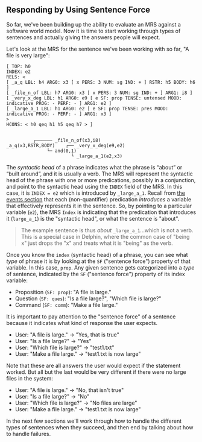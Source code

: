 ## Responding by Using Sentence Force
So far, we've been building up the ability to evaluate an MRS against a software world model. Now it is time to start working through types of sentences and actually giving the answers people will expect.

Let's look at the MRS for the sentence we've been working with so far, "A file is very large":
~~~
[ TOP: h0
INDEX: e2
RELS: < 
[ _a_q LBL: h4 ARG0: x3 [ x PERS: 3 NUM: sg IND: + ] RSTR: h5 BODY: h6 ]
[ _file_n_of LBL: h7 ARG0: x3 [ x PERS: 3 NUM: sg IND: + ] ARG1: i8 ]
[ _very_x_deg LBL: h1 ARG0: e9 [ e SF: prop TENSE: untensed MOOD: indicative PROG: - PERF: - ] ARG1: e2 ]
[ _large_a_1 LBL: h1 ARG0: e2 [ e SF: prop TENSE: pres MOOD: indicative PROG: - PERF: - ] ARG1: x3 ]
>
HCONS: < h0 qeq h1 h5 qeq h7 > ]


          ┌────── _file_n_of(x3,i8)
_a_q(x3,RSTR,BODY)    ┌── _very_x_deg(e9,e2)
               └─ and(0,1)
                        └ _large_a_1(e2,x3)
~~~
The *syntactic head* of a phrase indicates what the phrase is “about” or “built around”, and it is usually a verb.  The MRS will represent the syntactic head of the phrase with one or more predications, possibly in a conjunction, and point to the syntactic head using the `INDEX` field of the MRS. In this case, it is `INDEX = e2` which is introduced by `_large_a_1`.  Recall from [the events section](devhowtoEvents) that each (non-quantifier) predication *introduces* a variable that effectively represents it in the sentence. So, by pointing to a particular variable (`e2`), the MRS `Index` is indicating that the predication that introduces it (`large_a_1`) is the "syntactic head", or what the sentence is "about".

> The example sentence is thus *about* `_large_a_1`...which is not a verb.  This is a special case in Delphin, where the common case of "being x" just drops the "x" and treats what it is "being" as the verb.

Once you know the `index` (syntactic head) of a phrase, you can see what *type* of phrase it is by looking at the `SF` ("sentence force") property of that variable.  In this case, `prop`. Any given sentence gets categorized into a *type* of sentence, indicated by the `SF` ("sentence force") property of its index variable:

- Proposition (`SF: prop`): "A file is large."
- Question (`SF: ques`): "Is a file large?", "Which file is large?"
- Command (`SF: comm`): "Make a file large."

It is important to pay attention to the "sentence force" of a sentence because it indicates what kind of response the user expects. 
    
- User: "A file is large." -> "Yes, that is true"
- User: "Is a file large?" -> "Yes"
- User: "Which file is large?" -> "test1.txt"
- User: "Make a file large." -> "test1.txt is now large"

Note that these are all answers the user would expect if the statement worked.  But all but the last would be very different if there were no large files in the system:

- User: "A file is large." -> "No, that isn't true"
- User: "Is a file large?" -> "No"
- User: "Which file is large?" -> "No files are large"
- User: "Make a file large." -> "test1.txt is now large"

In the next few sections we'll work through how to handle the different types of sentences when they succeed, and then end by talking about how to handle failures.